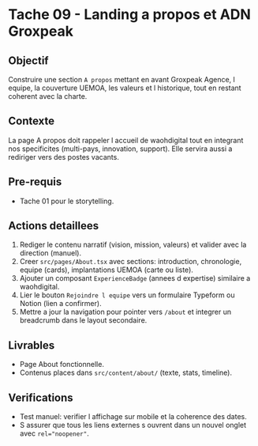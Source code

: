# Tache 09 - Landing a propos et ADN Groxpeak

## Objectif
Construire une section `A propos` mettant en avant Groxpeak Agence, l equipe, la couverture UEMOA, les valeurs et l historique, tout en restant coherent avec la charte.

## Contexte
La page A propos doit rappeler l accueil de waohdigital tout en integrant nos specificites (multi-pays, innovation, support). Elle servira aussi a rediriger vers des postes vacants.

## Pre-requis
- Tache 01 pour le storytelling.

## Actions detaillees
1. Rediger le contenu narratif (vision, mission, valeurs) et valider avec la direction (manuel).
2. Creer `src/pages/About.tsx` avec sections: introduction, chronologie, equipe (cards), implantations UEMOA (carte ou liste).
3. Ajouter un composant `ExperienceBadge` (annees d expertise) similaire a waohdigital.
4. Lier le bouton `Rejoindre l equipe` vers un formulaire Typeform ou Notion (lien a confirmer).
5. Mettre a jour la navigation pour pointer vers `/about` et integrer un breadcrumb dans le layout secondaire.

## Livrables
- Page About fonctionnelle.
- Contenus places dans `src/content/about/` (texte, stats, timeline).

## Verifications
- Test manuel: verifier l affichage sur mobile et la coherence des dates.
- S assurer que tous les liens externes s ouvrent dans un nouvel onglet avec `rel="noopener"`.

